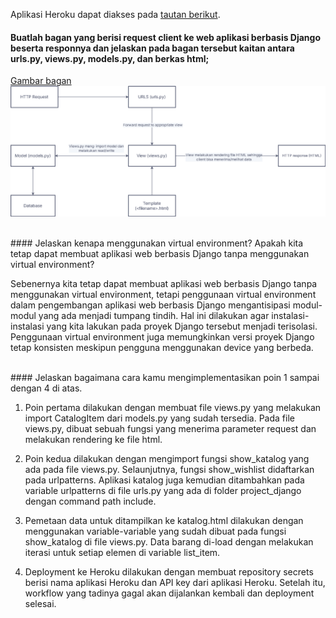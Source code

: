 Aplikasi Heroku dapat diakses pada [tautan berikut](http://katalog-tugas2.herokuapp.com/katalog/).
<br />

#### Buatlah bagan yang berisi request client ke web aplikasi berbasis Django beserta responnya dan jelaskan pada bagan tersebut kaitan antara urls.py, views.py, models.py, dan berkas html;

[Gambar bagan](https://raw.githubusercontent.com/azmirahmadisha/Tugas-2/main/katalog/Flowchart.png)
![Image](/katalog/Flowchart.png)

<br />
#### Jelaskan kenapa menggunakan virtual environment? Apakah kita tetap dapat membuat aplikasi web berbasis Django tanpa menggunakan virtual environment?

Sebenernya kita tetap dapat membuat aplikasi web berbasis Django tanpa menggunakan virtual environment, tetapi
penggunaan virtual environment dalam pengembangan aplikasi web berbasis Django mengantisipasi modul-modul yang ada
menjadi tumpang tindih. Hal ini dilakukan agar instalasi-instalasi yang kita lakukan pada proyek Django tersebut
menjadi terisolasi. Penggunaan virtual environment juga memungkinkan versi proyek Django tetap konsisten meskipun
pengguna menggunakan device yang berbeda.


<br />
#### Jelaskan bagaimana cara kamu mengimplementasikan poin 1 sampai dengan 4 di atas.

1. Poin pertama dilakukan dengan membuat file views.py yang melakukan import CatalogItem dari models.py yang sudah 
tersedia. Pada file views.py, dibuat sebuah fungsi yang menerima parameter request dan melakukan rendering ke file
html.

2. Poin kedua dilakukan dengan mengimport fungsi show_katalog yang ada pada file views.py. Selaunjutnya, fungsi show_wishlist didaftarkan
pada urlpatterns. Aplikasi katalog juga kemudian ditambahkan pada variable urlpatterns di file urls.py yang ada
di folder project_django dengan command path include.

3. Pemetaan data untuk ditampilkan ke katalog.html dilakukan dengan menggunakan variable-variable yang sudah dibuat pada fungsi show_katalog
di file views.py. Data barang di-load dengan melakukan iterasi untuk setiap elemen di variable list_item.

4. Deployment ke Heroku dilakukan dengan membuat repository secrets berisi nama aplikasi Heroku dan API key dari aplikasi Heroku. Setelah itu,
workflow yang tadinya gagal akan dijalankan kembali dan deployment selesai.
